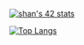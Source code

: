[![shan's 42 stats](https://badge42.vercel.app/api/v2/cl46zxs0h001609mhjzl7j7xr/stats?cursusId=21&coalitionId=85)](https://github.com/JaeSeoKim/badge42)

[![Top Langs](https://github-readme-stats.vercel.app/api/top-langs/?username=jklom0326&hide=c++&langs_count=3&show_icons=true&theme=cobalt)](https://github.com/anuraghazra/github-readme-stats)
